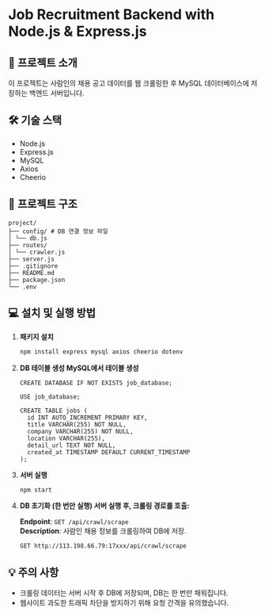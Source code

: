 # Job Recruitment Backend with Node.js & Express.js

## 🚀 프로젝트 소개

이 프로젝트는 사람인의 채용 공고 데이터를 웹 크롤링한 후 MySQL 데이터베이스에 저장하는 백엔드 서버입니다.

## 🛠️ 기술 스택

- Node.js
- Express.js
- MySQL
- Axios
- Cheerio

## 📂 프로젝트 구조

```
project/
├── config/ # DB 연결 정보 파일
│ └── db.js
├── routes/
│ └── crawler.js
├── server.js
├── .gitignore
├── README.md
├── package.json
└── .env
```

## 💻 설치 및 실행 방법

1. **패키지 설치**

   ```bash
   npm install express mysql axios cheerio dotenv

   ```

2. **DB 테이블 생성 MySQL에서 테이블 생성**

   ```
   CREATE DATABASE IF NOT EXISTS job_database;

   USE job_database;

   CREATE TABLE jobs (
     id INT AUTO_INCREMENT PRIMARY KEY,
     title VARCHAR(255) NOT NULL,
     company VARCHAR(255) NOT NULL,
     location VARCHAR(255),
     detail_url TEXT NOT NULL,
     created_at TIMESTAMP DEFAULT CURRENT_TIMESTAMP
   );
   ```

3. **서버 실행**

   ```
   npm start
   ```

4. **DB 초기화 (한 번만 실행) 서버 실행 후, 크롤링 경로를 호출:**

   **Endpoint**: `GET /api/crawl/scrape`  
   **Description**: 사람인 채용 정보를 크롤링하여 DB에 저장.

   ```
   GET http://113.198.66.79:17xxx/api/crawl/scrape
   ```

## 💡 주의 사항

- 크롤링 데이터는 서버 시작 후 DB에 저장되며, DB는 한 번만 채워집니다.
- 웹사이트 과도한 트래픽 차단을 방지하기 위해 요청 간격을 유의했습니다.
